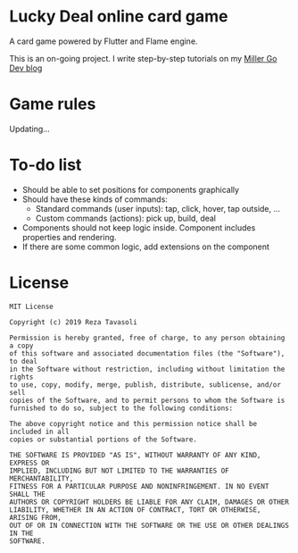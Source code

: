 # Lucky Deal online card game

A card game powered by Flutter and Flame engine.

This is an on-going project. I write step-by-step tutorials on my [Miller Go Dev blog](https://www.millergodev.com)

# Game rules

Updating...

# To-do list

- Should be able to set positions for components graphically
- Should have these kinds of commands:
  - Standard commands (user inputs): tap, click, hover, tap outside, ...
  - Custom commands (actions): pick up, build, deal
- Components should not keep logic inside. Component includes properties and rendering.
- If there are some common logic, add extensions on the component

# License

```
MIT License

Copyright (c) 2019 Reza Tavasoli

Permission is hereby granted, free of charge, to any person obtaining a copy
of this software and associated documentation files (the "Software"), to deal
in the Software without restriction, including without limitation the rights
to use, copy, modify, merge, publish, distribute, sublicense, and/or sell
copies of the Software, and to permit persons to whom the Software is
furnished to do so, subject to the following conditions:

The above copyright notice and this permission notice shall be included in all
copies or substantial portions of the Software.

THE SOFTWARE IS PROVIDED "AS IS", WITHOUT WARRANTY OF ANY KIND, EXPRESS OR
IMPLIED, INCLUDING BUT NOT LIMITED TO THE WARRANTIES OF MERCHANTABILITY,
FITNESS FOR A PARTICULAR PURPOSE AND NONINFRINGEMENT. IN NO EVENT SHALL THE
AUTHORS OR COPYRIGHT HOLDERS BE LIABLE FOR ANY CLAIM, DAMAGES OR OTHER
LIABILITY, WHETHER IN AN ACTION OF CONTRACT, TORT OR OTHERWISE, ARISING FROM,
OUT OF OR IN CONNECTION WITH THE SOFTWARE OR THE USE OR OTHER DEALINGS IN THE
SOFTWARE.
```
